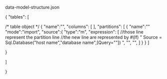 data-model-structure.json


{
"tables":
[

/*
table object
*/
{
"name":"",
"columns":
[
],
"partitions":
[
  {
     "name":""
     "mode":"import",
     "source":{
        "type":"m",
        "expression": 
        [
           //those line represent the partition line
           //the new line are represented by #(lf)
           "
           Source = Sql.Database("host name","database name",[Query=""])
           ",
           "",
           "",
        ]
     }
  }
]


}

]

}
